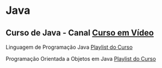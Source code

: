 # Java
## Curso de Java  - Canal [Curso em Vídeo](https://www.youtube.com/channel/UCrWvhVmt0Qac3HgsjQK62FQ)
 
 Linguagem de Programação Java [Playlist do Curso](https://www.youtube.com/watch?v=sTX0UEplF54&list=PLHz_AreHm4dkI2ZdjTwZA4mPMxWTfNSpR&pbjreload=10)
 
 Programação Orientada a Objetos em Java [Playlist do Curso](https://www.youtube.com/watch?v=KlIL63MeyMY&list=PLHz_AreHm4dkqe2aR0tQK74m8SFe-aGsY)

